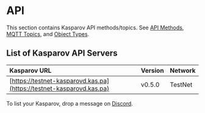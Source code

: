 # API

This section contains Kasparov API methods/topics. See [API Methods](methods.md), [MQTT Topics](mqtt-topics.md), and [Object Types](object-types.md).

## List of Kasparov API Servers

| Kasparov URL | Version | Network |
| :--- | :--- | :--- |
| [https://testnet-kasparovd.kas.pa](https://testnet-kasparovd.kas.pa) | v0.5.0 | TestNet |

To list your Kasparov, drop a message on [Discord](https://discord.gg/WmGhhzk).

